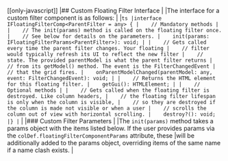 [[only-javascript]]
|## Custom Floating Filter Interface
|
|The interface for a custom filter component is as follows:
|
|```ts
|interface IFloatingFilterComp<ParentFilter = any> {
|    // Mandatory methods
|
|    // The init(params) method is called on the floating filter once.
|    // See below for details on the parameters.
|    init(params: IFloatingFilterParams<ParentFilter>): void;
|
|    // Gets called every time the parent filter changes. Your floating
|    // filter would typically refresh its UI to reflect the new filter
|    // state. The provided parentModel is what the parent filter returns
|    // from its getModel() method. The event is the FilterChangedEvent
|    // that the grid fires.
|    onParentModelChanged(parentModel: any, event: FilterChangedEvent): void;
|
|    // Returns the HTML element for this floating filter.
|    getGui(): HTMLElement;
|
|    // Optional methods
|
|    // Gets called when the floating filter is destroyed. Like column headers,
|    // the floating filter lifespan is only when the column is visible,
|    // so they are destroyed if the column is made not visible or when a user
|    // scrolls the column out of view with horizontal scrolling.
|    destroy?(): void;
|}
|```
|
|### Custom Filter Parameters
|
|The `init(params)` method takes a params object with the items listed below. If the user provides params via the `colDef.floatingFilterComponentParams` attribute, these 
|will be additionally added to the params object, overriding items of the same name if a name clash exists.
|

